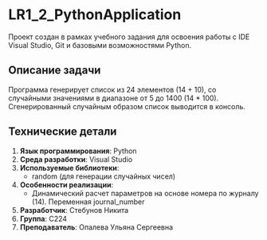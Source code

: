 # LR1_2_PythonApplication

Проект создан в рамках учебного задания для освоения работы с IDE Visual Studio, Git и базовыми возможностями Python.

## Описание задачи
Программа генерирует список из 24 элементов (14 + 10), со случайными значениями в диапазоне от 5 до 1400 (14 * 100). Сгенерированный случайным образом список выводится в консоль.

## Технические детали
1. **Язык программирования**: Python
2. **Среда разработки**: Visual Studio
3. **Используемые библиотеки**: 
    - random (для генерации случайных чисел)
4. **Особенности реализации**:
    - Динамический расчет параметров на основе номера по журналу (14). Переменная journal_number
5. **Разработчик**: Стебунов Никита
6. **Группа**: С224
7. **Преподаватель**: Опалева Ульяна Сергеевна
